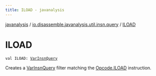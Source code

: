 ```yaml
---
title: ILOAD - javanalysis
---
```


[javanalysis](../index.html) / [io.disassemble.javanalysis.util.insn.query](index.html) / [ILOAD](./-i-l-o-a-d.html)

# ILOAD

`val ILOAD: `[`VarInsnQuery`](-var-insn-query/index.html)

Creates a [VarInsnQuery](-var-insn-query/index.html) filter matching the [Opcode.ILOAD](#) instruction.

